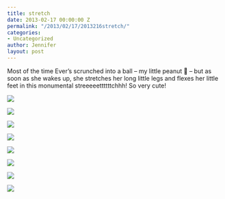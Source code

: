 ```yaml
---
title: stretch
date: 2013-02-17 00:00:00 Z
permalink: "/2013/02/17/2013216stretch/"
categories:
- Uncategorized
author: Jennifer
layout: post
---
```


Most of the time Ever&#8217;s scrunched into a ball &#8211; my little peanut 🙂 &#8211; but as soon as she wakes up, she stretches her long little legs and flexes her little feet in this monumental streeeeettttttchhh! So very cute!</p>

![](/teamelam/assets/images/stretch/2013-01-14+15.59.10.jpg)

<div class="image-gallery-wrapper">
  <p>
    <img src="/teamelam/assets/images/stretch/2013-01-31+19.19.42.jpg" />
  </p>

  <p>
    <img src="/teamelam/assets/images/stretch/2013-01-31+19.20.05.jpg" />
  </p>

  <p>
    <img src="/teamelam/assets/images/stretch/2013-02-06+20.34.01.jpg" />
  </p>

  <p>
    <img src="/teamelam/assets/images/stretch/2013-02-06+20.34.08.jpg" />
  </p>

  <p>
    <img src="/teamelam/assets/images/stretch/2013-02-06+20.35.01.jpg" />
  </p>

  <p>
    <img src="/teamelam/assets/images/stretch/2013-02-06+20.34.08.jpg" />
  </p>

  <p>
    <img src="/teamelam/assets/images/stretch/2013-02-06+20.34.19.jpg" />
  </p>
</div>

